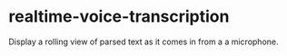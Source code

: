 # realtime-voice-transcription
Display a rolling view of parsed text as it comes in from a a microphone.
